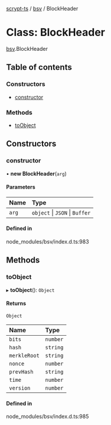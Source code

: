 [scrypt-ts](../README.md) / [bsv](../modules/bsv.md) / BlockHeader

# Class: BlockHeader

[bsv](../modules/bsv.md).BlockHeader

## Table of contents

### Constructors

- [constructor](bsv.BlockHeader.md#constructor)

### Methods

- [toObject](bsv.BlockHeader.md#toobject)

## Constructors

### constructor

• **new BlockHeader**(`arg`)

#### Parameters

| Name | Type |
| :------ | :------ |
| `arg` | `object` \| `JSON` \| `Buffer` |

#### Defined in

node_modules/bsv/index.d.ts:983

## Methods

### toObject

▸ **toObject**(): `Object`

#### Returns

`Object`

| Name | Type |
| :------ | :------ |
| `bits` | `number` |
| `hash` | `string` |
| `merkleRoot` | `string` |
| `nonce` | `number` |
| `prevHash` | `string` |
| `time` | `number` |
| `version` | `number` |

#### Defined in

node_modules/bsv/index.d.ts:985
